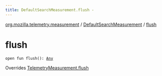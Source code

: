 ```yaml
---
title: DefaultSearchMeasurement.flush - 
---
```


[org.mozilla.telemetry.measurement](../index.html) / [DefaultSearchMeasurement](index.html) / [flush](./flush.html)

# flush

`open fun flush(): `[`Any`](https://kotlinlang.org/api/latest/jvm/stdlib/kotlin/-any/index.html)

Overrides [TelemetryMeasurement.flush](../-telemetry-measurement/flush.html)


